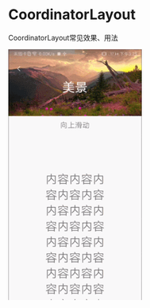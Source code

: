 # CoordinatorLayout
CoordinatorLayout常见效果、用法

![image](https://github.com/leegh15/CoordinatorLayout/blob/master/image/1.gif)

